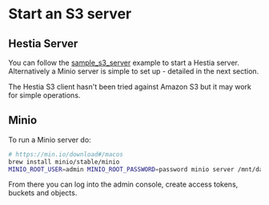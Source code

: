 # Start an S3 server

## Hestia Server

You can follow the [sample_s3_server](/examples/sample_s3_server/) example to start a Hestia server. Alternatively a Minio server is simple to set up - detailed in the next section.

The Hestia S3 client hasn't been tried against Amazon S3 but it may work for simple operations.

## Minio

To run a Minio server do:

```sh
# https://min.io/download#/macos
brew install minio/stable/minio
MINIO_ROOT_USER=admin MINIO_ROOT_PASSWORD=password minio server /mnt/data --console-address ":9001"
```

From there you can log into the admin console, create access tokens, buckets and objects.